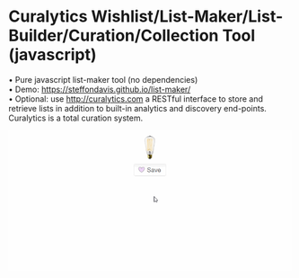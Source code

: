 # Curalytics Wishlist/List-Maker/List-Builder/Curation/Collection Tool (javascript)
• Pure javascript list-maker tool (no dependencies) <br>
• Demo: https://steffondavis.github.io/list-maker/ <br>
• Optional: use http://curalytics.com a RESTful interface to store and retrieve lists in addition to built-in analytics and discovery end-points. Curalytics is a total curation system.

<img src="https://github.com/steffondavis/list-maker/blob/master/example.gif">
